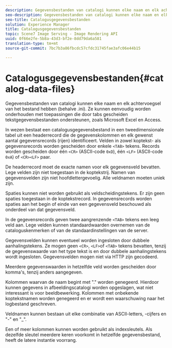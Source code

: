 ```yaml
---
description: Gegevensbestanden van catalogi kunnen elke naam en elk achtervoegsel van het bestand hebben (behalve .ini). Ze kunnen eenvoudig worden onderhouden met toepassingen die door tabs gescheiden tekstgegevensbestanden ondersteunen, zoals Microsoft Excel en Access.
seo-description: Gegevensbestanden van catalogi kunnen elke naam en elk achtervoegsel van het bestand hebben (behalve .ini). Ze kunnen eenvoudig worden onderhouden met toepassingen die door tabs gescheiden tekstgegevensbestanden ondersteunen, zoals Microsoft Excel en Access.
seo-title: Catalogusgegevensbestanden
solution: Experience Manager
title: Catalogusgegevensbestanden
topic: Scene7 Image Serving - Image Rendering API
uuid: 0f66e2fe-5b8a-43d3-bf2e-8dd79da6a581
translation-type: tm+mt
source-git-commit: 7bc7b3a86fbcdc57cfdc31745fae3afc06e44b15

---
```



# Catalogusgegevensbestanden{#catalog-data-files}

Gegevensbestanden van catalogi kunnen elke naam en elk achtervoegsel van het bestand hebben (behalve .ini). Ze kunnen eenvoudig worden onderhouden met toepassingen die door tabs gescheiden tekstgegevensbestanden ondersteunen, zoals Microsoft Excel en Access.

In wezen bestaat een catalogusgegevensbestand in een tweedimensionale tabel uit een headerrecord die de gegevenskolommen en elk gewenst aantal gegevensrecords (rijen) identificeert. Velden in zowel koptekst- als gegevensrecords worden gescheiden door enkele `<TAB>` tekens. Records worden gescheiden door één `<CR>` (ASCII-code `0xD`), één `<LF>` (ASCII-code `0xA`) of `<CR><LF>` paar.

De headerrecord moet de exacte namen voor elk gegevensveld bevatten. Lege velden zijn niet toegestaan in de koptekstrij. Namen van gegevensvelden zijn niet hoofdlettergevoelig. Alle veldnamen moeten uniek zijn.

Spaties kunnen niet worden gebruikt als veldscheidingstekens. Er zijn geen spaties toegestaan in de koptekstrecord. In gegevensrecords worden spaties aan het begin of einde van een gegevensveld beschouwd als onderdeel van dat gegevensveld.

In de gegevensrecords geven twee aangrenzende `<TAB>` tekens een leeg veld aan. Lege velden kunnen standaardwaarden overnemen van de cataloguskenmerken of van de standaardinstellingen van de server.

Gegevensvelden kunnen eventueel worden ingesloten door dubbele aanhalingstekens. Ze mogen geen `<CR>`, `<LF>`of `<TAB>` tekens bevatten, tenzij de gegevenswaarde van het type tekst is en door dubbele aanhalingstekens wordt ingesloten. Gegevensvelden mogen niet via HTTP zijn gecodeerd.

Meerdere gegevenswaarden in hetzelfde veld worden gescheiden door komma&#39;s, tenzij anders aangegeven.

Kolommen waarvan de naam begint met &quot;.&quot; worden genegeerd. Hierdoor kunnen gegevens in afbeeldingscatalogi worden opgeslagen, wat niet interessant is voor beeldbewerking. Kolommen met onbekende koptekstnamen worden genegeerd en er wordt een waarschuwing naar het logbestand geschreven.

Veldnamen kunnen bestaan uit elke combinatie van ASCII-letters, -cijfers en &quot;-&quot; en &quot;_&quot;.

Een of meer kolommen kunnen worden gebruikt als indexsleutels. Als dezelfde sleutel meerdere keren voorkomt in hetzelfde gegevensbestand, heeft de latere instantie voorrang.
